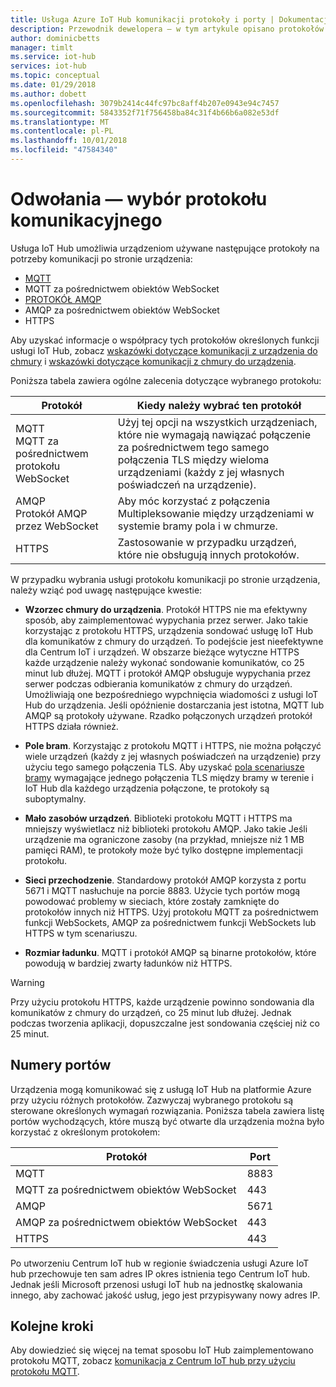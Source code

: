```yaml
---
title: Usługa Azure IoT Hub komunikacji protokoły i porty | Dokumentacja firmy Microsoft
description: Przewodnik dewelopera — w tym artykule opisano protokołów komunikacyjnych obsługiwanych, komunikacji urządzenia do chmury i z chmury do urządzeń i numery portów, które muszą być otwarte.
author: dominicbetts
manager: timlt
ms.service: iot-hub
services: iot-hub
ms.topic: conceptual
ms.date: 01/29/2018
ms.author: dobett
ms.openlocfilehash: 3079b2414c44fc97bc8aff4b207e0943e94c7457
ms.sourcegitcommit: 5843352f71f756458ba84c31f4b66b6a082e53df
ms.translationtype: MT
ms.contentlocale: pl-PL
ms.lasthandoff: 10/01/2018
ms.locfileid: "47584340"
---
```

# <a name="reference---choose-a-communication-protocol"></a>Odwołania — wybór protokołu komunikacyjnego

Usługa IoT Hub umożliwia urządzeniom używane następujące protokoły na potrzeby komunikacji po stronie urządzenia:

* [MQTT](http://docs.oasis-open.org/mqtt/mqtt/v3.1.1/mqtt-v3.1.1.pdf)
* MQTT za pośrednictwem obiektów WebSocket
* [PROTOKÓŁ AMQP](http://docs.oasis-open.org/amqp/core/v1.0/os/amqp-core-complete-v1.0-os.pdf)
* AMQP za pośrednictwem obiektów WebSocket
* HTTPS

Aby uzyskać informacje o współpracy tych protokołów określonych funkcji usługi IoT Hub, zobacz [wskazówki dotyczące komunikacji z urządzenia do chmury](iot-hub-devguide-d2c-guidance.md) i [wskazówki dotyczące komunikacji z chmury do urządzenia](iot-hub-devguide-c2d-guidance.md).

Poniższa tabela zawiera ogólne zalecenia dotyczące wybranego protokołu:

| Protokół | Kiedy należy wybrać ten protokół |
| --- | --- |
| MQTT <br> MQTT za pośrednictwem protokołu WebSocket |Użyj tej opcji na wszystkich urządzeniach, które nie wymagają nawiązać połączenie za pośrednictwem tego samego połączenia TLS między wieloma urządzeniami (każdy z jej własnych poświadczeń na urządzenie). |
| AMQP <br> Protokół AMQP przez WebSocket |Aby móc korzystać z połączenia Multipleksowanie między urządzeniami w systemie bramy pola i w chmurze. |
| HTTPS |Zastosowanie w przypadku urządzeń, które nie obsługują innych protokołów. |

W przypadku wybrania usługi protokołu komunikacji po stronie urządzenia, należy wziąć pod uwagę następujące kwestie:

* **Wzorzec chmury do urządzenia**. Protokół HTTPS nie ma efektywny sposób, aby zaimplementować wypychania przez serwer. Jako takie korzystając z protokołu HTTPS, urządzenia sondować usługę IoT Hub dla komunikatów z chmury do urządzeń. To podejście jest nieefektywne dla Centrum IoT i urządzeń. W obszarze bieżące wytyczne HTTPS każde urządzenie należy wykonać sondowanie komunikatów, co 25 minut lub dłużej. MQTT i protokół AMQP obsługuje wypychania przez serwer podczas odbierania komunikatów z chmury do urządzeń. Umożliwiają one bezpośredniego wypchnięcia wiadomości z usługi IoT Hub do urządzenia. Jeśli opóźnienie dostarczania jest istotna, MQTT lub AMQP są protokoły używane. Rzadko połączonych urządzeń protokół HTTPS działa również.

* **Pole bram**. Korzystając z protokołu MQTT i HTTPS, nie można połączyć wiele urządzeń (każdy z jej własnych poświadczeń na urządzenie) przy użyciu tego samego połączenia TLS. Aby uzyskać [pola scenariusze bramy](iot-hub-devguide-endpoints.md#field-gateways) wymagające jednego połączenia TLS między bramy w terenie i IoT Hub dla każdego urządzenia połączone, te protokoły są suboptymalny.

* **Mało zasobów urządzeń**. Biblioteki protokołu MQTT i HTTPS ma mniejszy wyświetlacz niż biblioteki protokołu AMQP. Jako takie Jeśli urządzenie ma ograniczone zasoby (na przykład, mniejsze niż 1 MB pamięci RAM), te protokoły może być tylko dostępne implementacji protokołu.

* **Sieci przechodzenie**. Standardowy protokół AMQP korzysta z portu 5671 i MQTT nasłuchuje na porcie 8883. Użycie tych portów mogą powodować problemy w sieciach, które zostały zamknięte do protokołów innych niż HTTPS. Użyj protokołu MQTT za pośrednictwem funkcji WebSockets, AMQP za pośrednictwem funkcji WebSockets lub HTTPS w tym scenariuszu.

* **Rozmiar ładunku**. MQTT i protokół AMQP są binarne protokołów, które powodują w bardziej zwarty ładunków niż HTTPS.

> [!WARNING]
> Przy użyciu protokołu HTTPS, każde urządzenie powinno sondowania dla komunikatów z chmury do urządzeń, co 25 minut lub dłużej. Jednak podczas tworzenia aplikacji, dopuszczalne jest sondowania częściej niż co 25 minut.

## <a name="port-numbers"></a>Numery portów

Urządzenia mogą komunikować się z usługą IoT Hub na platformie Azure przy użyciu różnych protokołów. Zazwyczaj wybranego protokołu są sterowane określonych wymagań rozwiązania. Poniższa tabela zawiera listę portów wychodzących, które muszą być otwarte dla urządzenia można było korzystać z określonym protokołem:

| Protokół | Port |
| --- | --- |
| MQTT |8883 |
| MQTT za pośrednictwem obiektów WebSocket |443 |
| AMQP |5671 |
| AMQP za pośrednictwem obiektów WebSocket |443 |
| HTTPS |443 |

Po utworzeniu Centrum IoT hub w regionie świadczenia usługi Azure IoT hub przechowuje ten sam adres IP okres istnienia tego Centrum IoT hub. Jednak jeśli Microsoft przenosi usługi IoT hub na jednostkę skalowania innego, aby zachować jakość usług, jego jest przypisywany nowy adres IP.

## <a name="next-steps"></a>Kolejne kroki

Aby dowiedzieć się więcej na temat sposobu IoT Hub zaimplementowano protokołu MQTT, zobacz [komunikacja z Centrum IoT hub przy użyciu protokołu MQTT](iot-hub-mqtt-support.md).
